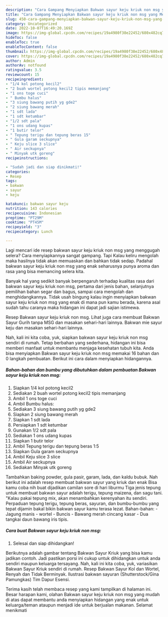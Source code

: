 ```yaml
---
description: "Cara Gampang Menyiapkan Bakwan sayur keju kriuk non msg yang Menggugah Selera, Buat Buka Puasa Bikin Ngiler"
title: "Cara Gampang Menyiapkan Bakwan sayur keju kriuk non msg yang Menggugah Selera, Buat Buka Puasa Bikin Ngiler"
slug: 450-cara-gampang-menyiapkan-bakwan-sayur-keju-kriuk-non-msg-yang-menggugah-selera-buat-buka-puasa-bikin-ngiler
category: Uncategorized
date: 2022-10-07T16:49:20.169Z
image: https://img-global.cpcdn.com/recipes/19a4980f38e22452/680x482cq70/bakwan-sayur-keju-kriuk-non-msg-foto-resep-utama.jpg
hideToc: false
enableToc: true
enableTocContent: false
thumbnail: https://img-global.cpcdn.com/recipes/19a4980f38e22452/680x482cq70/bakwan-sayur-keju-kriuk-non-msg-foto-resep-utama.jpg
cover: https://img-global.cpcdn.com/recipes/19a4980f38e22452/680x482cq70/bakwan-sayur-keju-kriuk-non-msg-foto-resep-utama.jpg
author: Admin
authorAv: notfound
ratingvalue: 3.5
reviewcount: 15
recipeingredient:
- "1/4 kol potong kecil2"
- "2 buah wortel potong kecil2 tipis memanjang"
- "1 ons toge cuci"
- " Bumbu halus"
- "3 siung bawang putih yg gde2"
- "2 siung bawang merah"
- "1 sdt lada"
- "1 sdt ketumbar"
- "1/2 sdt pala"
- "1 ons udang kupas"
- "1 butir telor"
- " Tepung terigu dan tepung beras 15"
- " Gula garam seckupnya"
- " Keju slice 3 slice"
- " Air seckupnya"
- " Minyak utk goreng"
recipeinstructions:

- "Sudah jadi dan siap dinikmati!"
categories:
- Resep
tags:
- bakwan
- sayur
- keju

katakunci: bakwan sayur keju 
nutrition: 143 calories
recipecuisine: Indonesian
preptime: "PT29M"
cooktime: "PT45M"
recipeyield: "3"
recipecategory: Lunch

---
```



Lagi mencari ide resep bakwan sayur keju kriuk non msg yang menggugah selera? Cara menyiapkannya sangat gampang. Tapi Kalau keliru mengolah maka hasilnya tidak akan memuaskan dan bahkan tidak sedap. Padahal bakwan sayur keju kriuk non msg yang enak seharusnya punya aroma dan rasa yang bisa memancing selera kita.


Banyak hal yang sedikit banyak berpengaruh terhadap kualitas rasa dari bakwan sayur keju kriuk non msg, pertama dari jenis bahan, selanjutnya pemilihan bahan segar dan bagus, sampai cara mengolah dan menghidangkannya. Tidak usah bingung kalau ingin menyiapkan bakwan sayur keju kriuk non msg yang enak di mana pun kamu berada, karena asal sudah tahu caranya maka hidangan ini dapat jadi sajian istimewa.

Resep Bakwan sayur keju kriuk non msg. Lihat juga cara membuat Bakwan Sayur Gurih tanpa MSG dan masakan sehari-hari lainnya. Bakwan mie sayur keju dan masakan sehari-hari lainnya.


Nah, kali ini kita coba, yuk, siapkan bakwan sayur keju kriuk non msg sendiri di rumah. Tetap berbahan yang sederhana, hidangan ini bisa memberi manfaat untuk membantu menjaga kesehatan tubuh kita. Anda bisa menyiapkan Bakwan sayur keju kriuk non msg memakai 16 bahan dan 0 langkah pembuatan. Berikut ini cara dalam menyiapkan hidangannya.

<!--inarticleads1-->

##### Bahan-bahan dan bumbu yang dibutuhkan dalam pembuatan Bakwan sayur keju kriuk non msg:

1. Siapkan 1/4 kol potong kecil2
1. Sediakan 2 buah wortel potong kecil2 tipis memanjang
1. Ambil 1 ons toge cuci
1. Ambil  Bumbu halus:
1. Sediakan 3 siung bawang putih yg gde2
1. Siapkan 2 siung bawang merah
1. Siapkan 1 sdt lada
1. Persiapkan 1 sdt ketumbar
1. Gunakan 1/2 sdt pala
1. Sediakan 1 ons udang kupas
1. Siapkan 1 butir telor
1. Ambil  Tepung terigu dan tepung beras 1:5
1. Siapkan  Gula garam seckupnya
1. Ambil  Keju slice 3 slice
1. Ambil  Air seckupnya
1. Sediakan  Minyak utk goreng


Tambahkan baking powder, gula pasir, garam, lada, dan kaldu bubuk. Nah berikut ini adalah resep membuat bakwan sayur yang kriuk dan enak Bisa kamu coba nih buat dijadikan camilan sore di hari liburmu Tiga jenis tepung untuk membuat bakwan sayur adalah terigu, tepung maizena, dan sagu tani. &#34;Kalau pakai tepung mix, akan menambahkan kerenyahan itu sendiri. Perpaduan tepung terigu, tepung beras, sayuran, dan bumbu-bumbu yang tepat dijamin bakal bikin bakwan sayur kamu terasa lezat. Bahan-bahan: - Jagung manis - wortel - Buncis - Bawang merah cincang kasar - Dua tangkai daun bawang iris tipis. 

<!--inarticleads2-->

##### Cara buat Bakwan sayur keju kriuk non msg:


1. Selesai dan siap dihidangkan!

Berikutnya adalah gambar tentang Bakwan Sayur Kriuk yang bisa kamu jadikan contoh. Jadi pastikan porsi ini cukup untuk dihidangkan untuk anda sendiri maupun keluarga tersayang. Nah, kali ini kita coba, yuk, variasikan Bakwan Sayur Kriuk sendiri di rumah. Resep Bakwan Sayur Kol dan Wortel, Renyah dan Tidak Berminyak. Ilustrasi bakwan sayuran (Shutterstock/Gina Pamungkas) Tim Dapur Esensi. 

Terima kasih telah membaca resep yang kami tampilkan di halaman ini. Besar harapan kami, olahan Bakwan sayur keju kriuk non msg yang mudah di atas dapat membantu anda menyiapkan hidangan yang enak untuk keluarga/teman ataupun menjadi ide untuk berjualan makanan. Selamat menikmati

